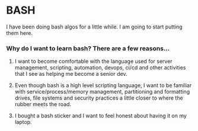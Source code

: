 # BASH

I have been doing bash algos for a little while. I am going to start putting them here.

### Why do I want to learn bash? There are a few reasons...

1. I want to become comfortable with the language used for server management, scripting, automation, devops, ci/cd and other activities that I see as helping me become a senior dev.

2. Even though bash is a high level scripting language, I want to be familiar with service/process/memory management, partitioning and formatting drives, file systems and security practices a little closer to where the rubber meets the road.

3. I bought a bash sticker and I want to feel honest about having it on my laptop.

